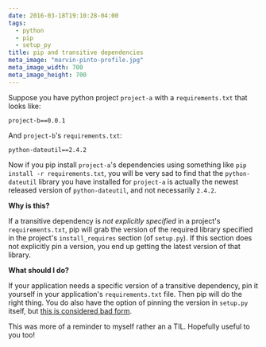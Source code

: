 ```yaml
---
date: 2016-03-18T19:10:28-04:00
tags:
  - python
  - pip
  - setup_py
title: pip and transitive dependencies
meta_image: "marvin-pinto-profile.jpg"
meta_image_width: 700
meta_image_height: 700
---
```


Suppose you have python project `project-a` with a `requirements.txt` that
looks like:

``` text
project-b==0.0.1
```

And `project-b`'s `requirements.txt`:

``` text
python-dateutil==2.4.2
```

Now if you pip install `project-a`'s dependencies using something like `pip
install -r requirements.txt`, you will be very sad to find that the
`python-dateutil` library you have installed for `project-a` is actually the
newest released version of `python-dateutil`, and not necessarily `2.4.2`.

**Why is this?**

If a transitive dependency is _not explicitly specified_ in a project's
`requirements.txt`, pip will grab the version of the required library specified
in the project's `install_requires` section (of `setup.py`). If this section
does not explicitly pin a version, you end up getting the latest version of
that library.

**What should I do?**

If your application needs a specific version of a transitive dependency, pin it
yourself in your application's `requirements.txt` file. Then pip will do the
right thing. You do also have the option of pinning the version in `setup.py`
itself, but [this is considered bad form][1].

This was more of a reminder to myself rather an a TIL. Hopefully useful to you
too!

[1]: https://packaging.python.org/requirements/#install-requires
